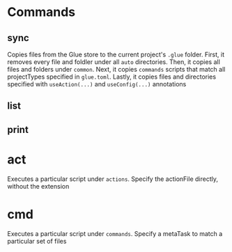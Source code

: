 # Commands

## sync

Copies files from the Glue store to the current project's `.glue` folder. First, it removes every file and foldler under all `auto` directories. Then, it copies all files and folders under `common`. Next, it copies `commands` scripts that match all projectTypes specified in `glue.toml`. Lastly, it copies files and directories specified with `useAction(...)` and `useConfig(...)` annotations

## list

## print


# act

Executes a particular script under `actions`. Specify the actionFile directly, without the extension

# cmd

Executes a particular script under `commands`. Specify a metaTask to match a particular set of files

